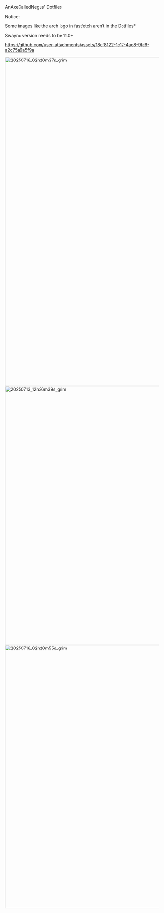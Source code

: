 AnAxeCalledNegus' Dotfiles

Notice:

Some images like the arch logo in fastfetch aren't in the Dotfiles*

Swaync version needs to be 11.0*



https://github.com/user-attachments/assets/18df8122-1c17-4ac8-9fd6-a2c75a6a5f9a


<img width="1920" height="1080" alt="20250716_02h20m37s_grim" src="https://github.com/user-attachments/assets/7d7bb92b-5a0a-4d2f-a849-43a408072162" />



<img width="923" height="848" alt="20250713_12h36m39s_grim" src="https://github.com/user-attachments/assets/863220da-0684-4814-be5a-38d53a4d0eae" />



<img width="542" height="863" alt="20250716_02h20m55s_grim" src="https://github.com/user-attachments/assets/ed6a2d57-3a16-4328-9447-45842d1be2ad" />

